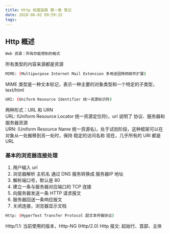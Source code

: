 ```yaml
---
title: Http 权威指南 第一章 笔记
date: 2020-06-02 09:59:15
tags:
---
```

## Http 概述
``` bash
Web 资源：所有你能想到的格式
```
所有类型的内容来源都是资源  

``` bash
MIME: (Multipurpose Internet Mail Extension 多用途因特网邮件扩展)
```
MIME 类型是一种文本标记，表示一种主要的对象类型和一个特定的子类型，text/html  

``` bash
URI: (Uniform Resource Identifier 统一资源标识符)
```
两种形式：URL 和 URN  
URL: (Uniform Resource Locator 统一资源定位符)，url 说明了 协议、服务器和服务器资源  
URN: (Uniform Resource Name 统一资源名)，处于试验阶段，这种框架可以在对象从一处搬移到另一处时，保持
稳定的访问名称
现在，几乎所有的 URI 都是 URL  

### 基本的浏览器连接处理
1. 用户输入 url
2. 浏览器解析 主机名 通过 DNS 服务转换成 服务器IP 地址
3. 解析端口号，默认是 80
4. 建立一条与服务器对应端口的 TCP 连接
5. 向服务器发送一条 HTTP 请求报文
6. 服务器回送一条响应报文
7. 关闭连接，浏览器显示文档

``` bash
Http: (HyperText Transfer Protocol 超文本传输协议)
```
Http/1.1: 当前使用的版本，Http-NG (Http/2.0)
Http 报文: 起始行、首部、主体
